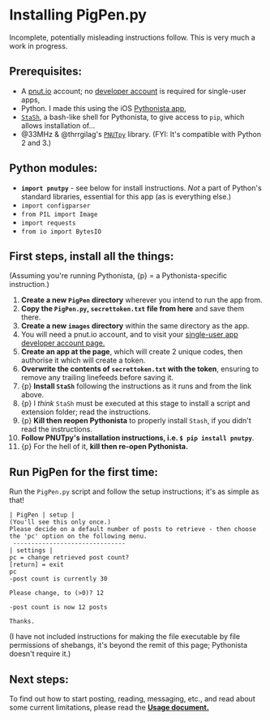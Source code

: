 # Installing PigPen.py
Incomplete, potentially misleading instructions follow.  This is very much a work in progress.

## Prerequisites:
* A [pnut.io](https://pnut.io) account; no [developer account](https://pnut.io/dev) is required for single-user apps,
* Python. I made this using the iOS [Pythonista app](http://omz-software.com/pythonista/),
* [`StaSh`](https://gist.github.com/CodyKochmann/4d6b40e77ba862e634185a038d2c3f13), a bash-like shell for Pythonista, to give access to `pip`, which allows installation of…
* @33MHz & @thrrgilag's [`PNUTpy`](https://github.com/pnut-api/PNUTpy) library. (FYI: It's compatible with Python 2 and 3.)

## Python modules:
* **`import pnutpy`** - see below for install instructions. *Not* a part of Python's standard libraries, essential for this app (as is everything else.)
* `import configparser`
* `from PIL import Image`
* `import requests`
* `from io import BytesIO`

## First steps, install all the things:
(Assuming you're running Pythonista, {p} = a Pythonista-specific instruction.)
1. **Create a new `PigPen` directory** wherever you intend to run the app from.
1. **Copy the `PigPen.py`, `secrettoken.txt` file from here** and save them there.
1. **Create a new `images` directory** within the same directory as the app.
1. You will need a pnut.io account, and to visit your [single-user app developer account page.](https://pnut.io/dev)
1. **Create an app at the page**, which will create 2 unique codes, then authorise it which will create a token.
1. **Overwrite the contents of `secrettoken.txt` with the token**, ensuring to remove any trailing linefeeds before saving it.
1. {p} **Install `StaSh`** following the instructions as it runs and from the link above.
1. {p} I *think* `StaSh` must be executed at this stage to install a script and extension folder; read the instructions.
1. {p} **Kill then reopen Pythonista** to properly install `Stash`, if you didn't read the instructions.
1. **Follow PNUTpy's installation instructions, i.e. `$ pip install pnutpy`**.
1. {p} For the hell of it, **kill then re-open Pythonista.**

## Run PigPen for the first time:
Run the `PigPen.py` script and follow the setup instructions; it's as simple as that!

```
| PigPen | setup |
(You'll see this only once.)
Please decide on a default number of posts to retrieve - then choose the 'pc' option on the following menu.
 ------------------------------- 
| settings |
pc = change retrieved post count?
[return] = exit
pc
-post count is currently 30 

Please change, to (>0)? 12

-post count is now 12 posts

Thanks.
```

(I have not included instructions for making the file executable by file permissions of shebangs, it's beyond the remit of this page; Pythonista doesn't require it.)

## Next steps:
To find out how to start posting, reading, messaging, etc., and read about some current limitations, please read the **[Usage document.](20-usage.md)**
